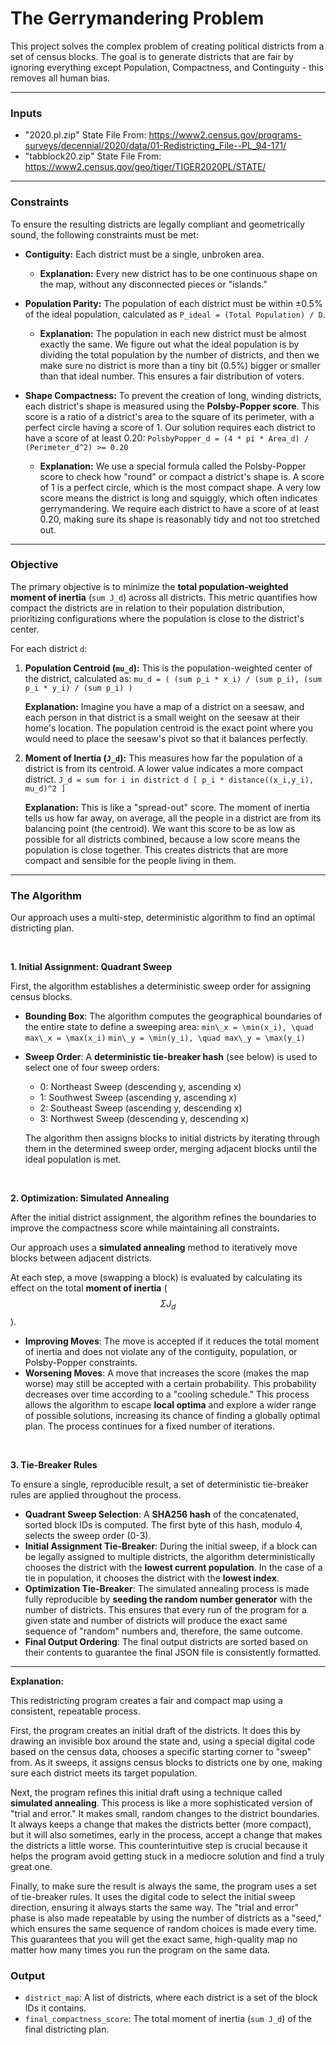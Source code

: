 # The Gerrymandering Problem

This project solves the complex problem of creating political districts from a set of census blocks. The goal is to generate districts that are fair by ignoring everything except Population, Compactness, and Continguity - this removes all human bias.


---

### **Inputs**

* "2020.pl.zip" State File From: https://www2.census.gov/programs-surveys/decennial/2020/data/01-Redistricting_File--PL_94-171/
* "tabblock20.zip" State File From: https://www2.census.gov/geo/tiger/TIGER2020PL/STATE/

---

### **Constraints**

To ensure the resulting districts are legally compliant and geometrically sound, the following constraints must be met:

* **Contiguity:** Each district must be a single, unbroken area.
    * **Explanation:** Every new district has to be one continuous shape on the map, without any disconnected pieces or "islands."
    
* **Population Parity:** The population of each district must be within ±0.5% of the ideal population, calculated as `P_ideal = (Total Population) / D`.
    * **Explanation:** The population in each new district must be almost exactly the same. We figure out what the ideal population is by dividing the total population by the number of districts, and then we make sure no district is more than a tiny bit (0.5%) bigger or smaller than that ideal number. This ensures a fair distribution of voters.
      
* **Shape Compactness:** To prevent the creation of long, winding districts, each district's shape is measured using the **Polsby-Popper score**. This score is a ratio of a district's area to the square of its perimeter, with a perfect circle having a score of 1. Our solution requires each district to have a score of at least 0.20:
    `PolsbyPopper_d = (4 * pi * Area_d) / (Perimeter_d^2) >= 0.20`

    * **Explanation:** We use a special formula called the Polsby-Popper score to check how "round" or compact a district's shape is. A score of 1 is a perfect circle, which is the most compact shape. A very low score means the district is long and squiggly, which often indicates gerrymandering. We require each district to have a score of at least 0.20, making sure its shape is reasonably tidy and not too stretched out. 
---

### **Objective**

The primary objective is to minimize the **total population-weighted moment of inertia** (`sum J_d`) across all districts. This metric quantifies how compact the districts are in relation to their population distribution, prioritizing configurations where the population is close to the district's center.

For each district `d`:

1.  **Population Centroid (`mu_d`):** This is the population-weighted center of the district, calculated as:
    `mu_d = ( (sum p_i * x_i) / (sum p_i), (sum p_i * y_i) / (sum p_i) )`

    **Explanation:** Imagine you have a map of a district on a seesaw, and each person in that district is a small weight on the seesaw at their home's location. The population centroid is the exact point where you would need to place the seesaw's pivot so that it balances perfectly.
    
3.  **Moment of Inertia (`J_d`):** This measures how far the population of a district is from its centroid. A lower value indicates a more compact district.
    `J_d = sum for i in district d [ p_i * distance((x_i,y_i), mu_d)^2 ]`

     **Explanation:** This is like a "spread-out" score. The moment of inertia tells us how far away, on average, all the people in a district are from its balancing point (the centroid). We want this score to be as low as possible for all districts combined, because a low score means the population is close together. This creates districts that are more compact and sensible for the people living in them.
---

### **The Algorithm**

Our approach uses a multi-step, deterministic algorithm to find an optimal districting plan.

<br>

**1. Initial Assignment: Quadrant Sweep**

First, the algorithm establishes a deterministic sweep order for assigning census blocks.

* **Bounding Box**: The algorithm computes the geographical boundaries of the entire state to define a sweeping area:
    `min\_x = \min(x_i), \quad max\_x = \max(x_i)`
    `min\_y = \min(y_i), \quad max\_y = \max(y_i)`

* **Sweep Order**: A **deterministic tie-breaker hash** (see below) is used to select one of four sweep orders:
    * 0: Northeast Sweep (descending y, ascending x)
    * 1: Southwest Sweep (ascending y, ascending x)
    * 2: Southeast Sweep (ascending y, descending x)
    * 3: Northwest Sweep (descending y, descending x)
      
    The algorithm then assigns blocks to initial districts by iterating through them in the determined sweep order, merging adjacent blocks until the ideal population is met.

<br>

**2. Optimization: Simulated Annealing**

After the initial district assignment, the algorithm refines the boundaries to improve the compactness score while maintaining all constraints.

Our approach uses a **simulated annealing** method to iteratively move blocks between adjacent districts.

At each step, a move (swapping a block) is evaluated by calculating its effect on the total **moment of inertia** ($$\Sigma J_d$$).

* **Improving Moves**: The move is accepted if it reduces the total moment of inertia and does not violate any of the contiguity, population, or Polsby-Popper constraints.
* **Worsening Moves**: A move that increases the score (makes the map worse) may still be accepted with a certain probability. This probability decreases over time according to a "cooling schedule."  This process allows the algorithm to escape **local optima** and explore a wider range of possible solutions, increasing its chance of finding a globally optimal plan. The process continues for a fixed number of iterations.

<br>

**3. Tie-Breaker Rules**

To ensure a single, reproducible result, a set of deterministic tie-breaker rules are applied throughout the process.

* **Quadrant Sweep Selection**: A **SHA256 hash** of the concatenated, sorted block IDs is computed. The first byte of this hash, modulo 4, selects the sweep order (0-3).
* **Initial Assignment Tie-Breaker**: During the initial sweep, if a block can be legally assigned to multiple districts, the algorithm deterministically chooses the district with the **lowest current population**. In the case of a tie in population, it chooses the district with the **lowest index**.
* **Optimization Tie-Breaker**: The simulated annealing process is made fully reproducible by **seeding the random number generator** with the number of districts. This ensures that every run of the program for a given state and number of districts will produce the exact same sequence of "random" numbers and, therefore, the same outcome.
* **Final Output Ordering**: The final output districts are sorted based on their contents to guarantee the final JSON file is consistently formatted.

***
**Explanation:** 

This redistricting program creates a fair and compact map using a consistent, repeatable process.

First, the program creates an initial draft of the districts. It does this by drawing an invisible box around the state and, using a special digital code based on the census data, chooses a specific starting corner to "sweep" from. As it sweeps, it assigns census blocks to districts one by one, making sure each district meets its target population.

Next, the program refines this initial draft using a technique called **simulated annealing**. This process is like a more sophisticated version of "trial and error." It makes small, random changes to the district boundaries. It always keeps a change that makes the districts better (more compact), but it will also sometimes, early in the process, accept a change that makes the districts a little worse. This counterintuitive step is crucial because it helps the program avoid getting stuck in a mediocre solution and find a truly great one.

Finally, to make sure the result is always the same, the program uses a set of tie-breaker rules. It uses the digital code to select the initial sweep direction, ensuring it always starts the same way. The "trial and error" phase is also made repeatable by using the number of districts as a "seed," which ensures the same sequence of random choices is made every time. This guarantees that you will get the exact same, high-quality map no matter how many times you run the program on the same data.

### **Output**

* `district_map`: A list of districts, where each district is a set of the block IDs it contains.
* `final_compactness_score`: The total moment of inertia (`sum J_d`) of the final districting plan.


